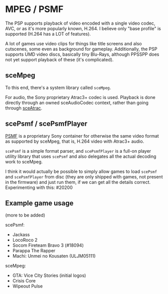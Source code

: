 # MPEG / PSMF

The PSP supports playback of video encoded with a single video codec, AVC, or as it's more popularly known, H.264. I believe only "base profile" is supported (H.264 has a LOT of features).

A lot of games use video clips for things like title screens and also cutscenes, some even as background for gameplay. Additionally, the PSP supports UMD video discs, basically tiny Blu-Rays, although PPSSPP does not yet support playback of these (it's complicated).

## sceMpeg

To this end, there's a system library called `sceMpeg`.

For audio, the Sony proprietary Atrac3+ codec is used. Playback is done directly through an owned sceAudioCodec context, rather than going through [sceAtrac](/docs/development/ppsspp-internals/atrac).

## scePsmf / scePsmfPlayer

[PSMF](https://wiki.multimedia.cx/index.php/PSMF) is a proprietary Sony container for otherwise the same video format as supported by sceMpeg, that is, H.264 video with Atrac3+ audio.

`scePsmf` is a simple format parser, and `scePsmfPlayer` is a full-on player utility library that uses `scePsmf` and also delegates all the actual decoding work to sceMpeg.

I think it would actually be possible to simply allow games to load `scePsmf` and `scePsmfPlayer` from disc (they are only shipped with games, not present in the firmware) and just run them, if we can get all the details correct. Experimenting with this: #20200



## Example game usage

(more to be added)

scePsmf:

  * Jackass
  * LocoRoco 2
  * Socom Fireteam Bravo 3 (#18094)
  * Parappa The Rapper
  * Machi: Unmei no Kousaten (ULJM05111)

sceMpeg:
  * GTA: Vice City Stories (initial logos)
  * Crisis Core
  * Wipeout Pulse